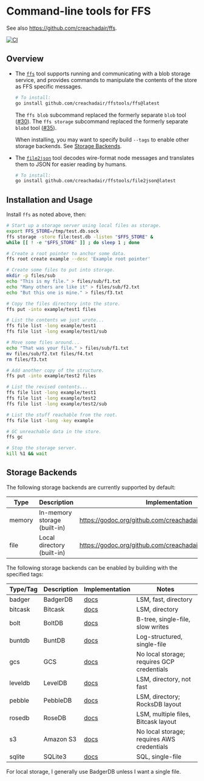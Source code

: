 # Command-line tools for FFS

See also https://github.com/creachadair/ffs.

[![CI](https://github.com/creachadair/ffstools/actions/workflows/go-presubmit.yml/badge.svg?event=push&branch=main)](https://github.com/creachadair/ffstools/actions/workflows/go-presubmit.yml)

## Overview

- The [`ffs`](https://github.com/creachadair/ffstools/tree/main/ffs) tool
  supports running and communicating with a blob storage service, and provides
  commands to manipulate the contents of the store as FFS specific messages.

  ```sh
  # To install:
  go install github.com/creachadair/ffstools/ffs@latest
  ```

  The `ffs blob` subcommand replaced the formerly separate `blob` tool ([#30][]).
  The `ffs storage` subcommand replaced the formerly separate `blobd` tool ([#35][]).

  When installing, you may want to specify build `--tags` to enable other
  storage backends. See [Storage Backends](#storage-backends).

[#30]: https://github.com/creachadair/ffstools/pull/30
[#35]: https://github.com/creachadair/ffstools/pull/35

- The [`file2json`](https://github.com/creachadair/ffstools/tree/main/file2json)
  tool decodes wire-format node messages and translates them to JSON for easier
  reading by humans.

  ```sh
  # To install:
  go install github.com/creachadair/ffstools/file2json@latest
  ```

## Installation and Usage

Install `ffs` as noted above, then:

```bash
# Start up a storage server using local files as storage.
export FFS_STORE=/tmp/test.db.sock
ffs storage -store file:test.db -listen "$FFS_STORE" &
while [[ ! -e "$FFS_STORE" ]] ; do sleep 1 ; done

# Create a root pointer to anchor some data.
ffs root create example --desc 'Example root pointer'

# Create some files to put into storage.
mkdir -p files/sub
echo "This is my file." > files/sub/f1.txt
echo "Many others are like it" > files/sub/f2.txt
echo "But this one is mine." > files/f3.txt

# Copy the files directory into the store.
ffs put -into example/test1 files

# List the contents we just wrote...
ffs file list -long example/test1
ffs file list -long example/test1/sub

# Move some files around...
echo "That was your file." > files/sub/f1.txt
mv files/sub/f2.txt files/f4.txt
rm files/f3.txt

# Add another copy of the structure.
ffs put -into example/test2 files

# List the revised contents...
ffs file list -long example/test1
ffs file list -long example/test2
ffs file list -long example/test2/sub

# List the stuff reachable from the root.
ffs file list -long -key example

# GC unreachable data in the store.
ffs gc

# Stop the storage server.
kill %1 && wait
```

## Storage Backends

The following storage backends are currently supported by default:

| Type   | Description                  | Implementation                                                 |
|--------|------------------------------|----------------------------------------------------------------|
| memory | In-memory storage (built-in) | https://godoc.org/github.com/creachadair/ffs/blob/memstore     |
| file   | Local directory (built-in)   | https://godoc.org/github.com/creachadair/ffs/storage/filestore |

The following storage backends can be enabled by building with the specified tags:

| Type/Tag | Description | Implementation                                                    | Notes                                      |
|----------|-------------|-------------------------------------------------------------------|--------------------------------------------|
| badger   | BadgerDB    | [docs](https://godoc.org/github.com/dgraph-io/badger/v4)          | LSM, fast, directory                       |
| bitcask  | Bitcask     | [docs](https://godoc.org/git.mills.io/prologic/bitcask)           | LSM, directory                             |
| bolt     | BoltDB      | [docs](https://godoc.org/go.etcd.io/bbolt)                        | B-tree, single-file, slow writes           |
| buntdb   | BuntDB      | [docs](https://godoc.org/github.com/tidwall/buntdb)               | Log-structured, single-file                |
| gcs      | GCS         | [docs](https://godoc.org/cloud.google.com/go/storage)             | No local storage; requires GCP credentials |
| leveldb  | LevelDB     | [docs](https://godoc.org/github.com/syndtr/goleveldb/leveldb)     | LSM, directory, not fast                   |
| pebble   | PebbleDB    | [docs](https://godoc.org/github.com/cockroachdb/pebble)           | LSM, directory; RocksDB layout             |
| rosedb   | RoseDB      | [docs](https://godoc.org/github.com/rosedblabs/rosedb/v2)         | LSM, multiple files, Bitcask layout        |
| s3       | Amazon S3   | [docs](https://godoc.org/github.com/aws/aws-sdk-go-v2/service/s3) | No local storage; requires AWS credentials |
| sqlite   | SQLite3     | [docs](https://godoc.org/modernc.org/sqlite)                      | SQL, single-file                           |

For local storage, I generally use BadgerDB unless I want a single file.
